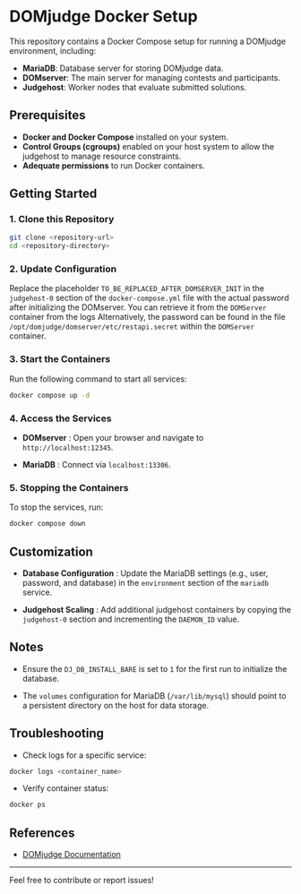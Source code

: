 # DOMjudge Docker Setup

This repository contains a Docker Compose setup for running a DOMjudge environment, including:

- **MariaDB**: Database server for storing DOMjudge data.
- **DOMserver**: The main server for managing contests and participants.
- **Judgehost**: Worker nodes that evaluate submitted solutions.

## Prerequisites

- **Docker and Docker Compose** installed on your system.
- **Control Groups (cgroups)** enabled on your host system to allow the judgehost to manage resource constraints.
- **Adequate permissions** to run Docker containers.

## Getting Started

### 1. Clone this Repository

```bash
git clone <repository-url>
cd <repository-directory>
```

### 2. Update Configuration

Replace the placeholder `TO_BE_REPLACED_AFTER_DOMSERVER_INIT` in the `judgehost-0` section of the `docker-compose.yml` file with the actual password after initializing the DOMserver.
You can retrieve it from the `DOMServer` container from the logs
Alternatively, the password can be found in the file `/opt/domjudge/domserver/etc/restapi.secret` within the `DOMServer` container.

### 3. Start the Containers

Run the following command to start all services:

```bash
docker compose up -d
```

### 4. Access the Services

- **DOMserver** : Open your browser and navigate to `http://localhost:12345`.

- **MariaDB** : Connect via `localhost:13306`.

### 5. Stopping the Containers

To stop the services, run:

```bash
docker compose down
```

## Customization

- **Database Configuration** : Update the MariaDB settings (e.g., user, password, and database) in the `environment` section of the `mariadb` service.

- **Judgehost Scaling** : Add additional judgehost containers by copying the `judgehost-0` section and incrementing the `DAEMON_ID` value.

## Notes

- Ensure the `DJ_DB_INSTALL_BARE` is set to `1` for the first run to initialize the database.

- The `volumes` configuration for MariaDB (`/var/lib/mysql`) should point to a persistent directory on the host for data storage.

## Troubleshooting

- Check logs for a specific service:

```bash
docker logs <container_name>
```

- Verify container status:

```bash
docker ps
```

## References

- [DOMjudge Documentation](https://www.domjudge.org/docs/manual/8.2/index.html)

---

Feel free to contribute or report issues!
